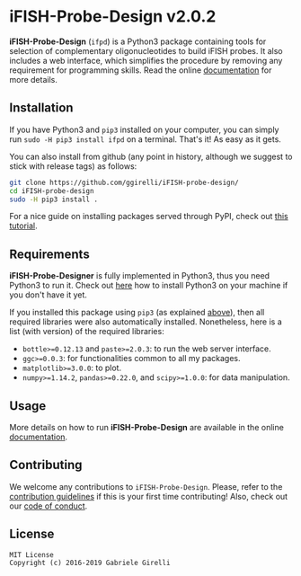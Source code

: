 # iFISH-Probe-Design v2.0.2

**iFISH-Probe-Design** (`ifpd`) is a Python3 package containing tools for selection of complementary oligonucleotides to build iFISH probes. It also includes a web interface, which simplifies the procedure by removing any requirement for programming skills. Read the online [documentation](https://ggirelli.github.io/iFISH-probe-design/) for more details.

Installation
---

If you have Python3 and `pip3` installed on your computer, you can simply run `sudo -H pip3 install ifpd` on a terminal. That's it! As easy as it gets.

You can also install from github (any point in history, although we suggest to stick with release tags) as follows:

```bash
git clone https://github.com/ggirelli/iFISH-probe-design/
cd iFISH-probe-design
sudo -H pip3 install .
```

For a nice guide on installing packages served through PyPI, check out [this tutorial](https://packaging.python.org/tutorials/installing-packages/).

Requirements
---

**iFISH-Probe-Designer** is fully implemented in Python3, thus you need Python3 to run it. Check out [here](https://realpython.com/installing-python/) how to install Python3 on your machine if you don't have it yet.

If you installed this package using `pip3` (as explained [above](#installation)), then all required libraries were also automatically installed. Nonetheless, here is a list (with version) of the required libraries:

* `bottle>=0.12.13` and `paste>=2.0.3`: to run the web server interface.
* `ggc>=0.0.3`: for functionalities common to all my packages.
* `matplotlib>=3.0.0`: to plot.
* `numpy>=1.14.2`, `pandas>=0.22.0`, and `scipy>=1.0.0`: for data manipulation.

Usage
---

More details on how to run **iFISH-Probe-Design** are available in the online [documentation](https://ggirelli.github.io/iFISH-probe-design/usage).

Contributing
---

We welcome any contributions to `iFISH-Probe-Design`. Please, refer to the [contribution guidelines](https://ggirelli.github.io/iFISH-probe-design/contributing) if this is your first time contributing! Also, check out our [code of conduct](https://ggirelli.github.io/iFISH-probe-design/code_of_conduct).

License
---

```
MIT License
Copyright (c) 2016-2019 Gabriele Girelli
```
